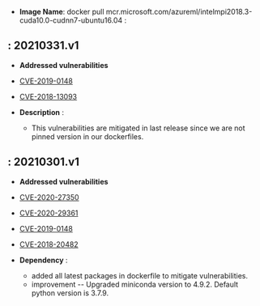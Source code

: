 - **Image Name**: docker pull mcr.microsoft.com/azureml/intelmpi2018.3-cuda10.0-cudnn7-ubuntu16.04 :


: 20210331.v1
-------------------

-   **Addressed vulnerabilities**
-   [CVE-2019-0148](https://lists.ubuntu.com/archives/ubuntu-security-announce/2021-January/005823.html)
-   [CVE-2018-13093](https://lists.ubuntu.com/archives/ubuntu-security-announce/2021-January/005857.html)

-   **Description** : 
  
     -   This vulnerabilities are mitigated in last release since we are not pinned version in our dockerfiles.
     
 
: 20210301.v1
-------------------

-   **Addressed vulnerabilities**
-   [CVE-2020-27350](https://lists.ubuntu.com/archives/ubuntu-security-announce/2020-December/005802.html)
-   [CVE-2020-29361](https://lists.ubuntu.com/archives/ubuntu-security-announce/2021-January/005819.html)
-   [CVE-2019-0148](https://lists.ubuntu.com/archives/ubuntu-security-announce/2021-January/005823.html)
-   [CVE-2018-20482](https://lists.ubuntu.com/archives/ubuntu-security-announce/2021-January/005839.html)
 
 -   **Dependency** : 
  
     -   added all latest packages in dockerfile to mitigate vulnerabilities.
     -   improvement -- Upgraded miniconda version to 4.9.2. Default python version is 3.7.9.
